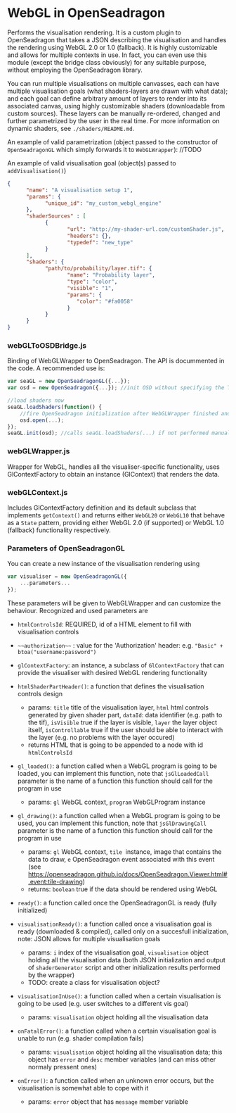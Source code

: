 # WebGL in OpenSeadragon
Performs the visualisation rendering. It is a custom plugin to OpenSeadragon that takes a JSON describing the visualisation and handles the rendering using WebGL 2.0 or 1.0 (fallback). It is highly customizable and allows for multiple contexts in use.
In fact, you can even use this module (except the bridge class obviously) for any suitable purpose, without employing the OpenSeadragon library.

You can run multiple visualisations on multiple canvasses, each can have multiple visualisation goals (what shaders-layers are drawn with what data); and each goal can define arbitrary amount of layers to render
into its associated canvas, using highly customizable shaders (downloadable from custom sources). These layers can be manually re-ordered, changed and further parametrized by the user in the real time. For more information on dynamic shaders, see `./shaders/README.md`.

An example of valid parametrization (object passed to the constructor of `OpenSeadragonGL` which simply forwards it to `WebGLWrapper`):
//TODO

An example of valid visualisation goal (object(s) passed to `addVisualisation()`)


````JSON
{    
      "name": "A visualisation setup 1",
      "params": {
            "unique_id": "my_custom_webgl_engine"
      }, 
      "shaderSources" : [
            {
                   "url": "http://my-shader-url.com/customShader.js",
                   "headers": {},
                   "typedef": "new_type"
            }
      ],
      "shaders": {
            "path/to/probability/layer.tif": {
                   "name": "Probability layer",
                   "type": "color", 
                   "visible": "1", 
                   "params": { 
                      "color": "#fa0058"
                   }
            }
      }
}
````


### webGLToOSDBridge.js
Binding of WebGLWrapper to OpenSeadragon. The API is docummented in the code. A recommended use is:
```js
var seaGL = new OpenSeadragonGL({...});
var osd = new OpenSeadragon({...}); //init OSD without specifying the TileSources to load - delay the initialization

//load shaders now
seaGL.loadShaders(function() {
    //fire OpenSeadragon initialization after WebGLWrapper finished and the rendering can begin
    osd.open(...);
});
seaGL.init(osd); //calls seaGL.loadShaders(...) if not performed manually
```

### webGLWrapper.js
Wrapper for WebGL, handles all the visualiser-specific functionality, uses GlContextFactory to obtain an instance (GlContext) that renders the data.

### webGLContext.js
Includes GlContextFactory definition and its default subclass that implements `getContext()` and returns either `WebGL20` or `WebGL10` that behave as a `State` pattern, providing either WebGL 2.0 (if supported) or WebGL 1.0 (fallback) functionality respectively.

### Parameters of OpenSeadragonGL
You can create a new instance of the visualisation rendering using
```js
var visualiser = new OpenSeadragonGL({
    ...parameters...
});
```
These parameters will be given to WebGLWrapper and can customize the behaviour. Recognized and used parameters are

- `htmlControlsId`: REQUIRED, id of a HTML element to fill with visualisation controls
- `~~authorization~~` : value for the 'Authorization' header: e.g. `"Basic" + btoa("username:password")`
- `glContextFactory`: an instance, a subclass of `GlContextFactory` that can provide the visualiser with desired WebGL rendering functionality 

- `htmlShaderPartHeader()`: a function that defines the visualisation controls design
    - params: `title` title of the visualisation layer, `html` html controls generated by given shader part, `dataId`: data identifier (e.g. path to the tif), `isVisible` true if the layer is visible, `layer` the layer object itself, `isControllable` true if the user should be able to interact with the layer (e.g. no problems with the layer occured)
    - returns HTML that is going to be appended to a node with id `htmlControlsId` 
- `gl_loaded()`: a function called when a WebGL program is going to be loaded, you can implement this function, note that `jsGlLoadedCall` parameter is the name of a function this function should call for the program in use
    - params: `gl` WebGL context, `program` WebGLProgram instance
- `gl_drawing()`: a function called when a WebGL program is going to be used, you can implement this function, note that `jsGlDrawingCall` parameter is the name of a function this function should call for the program in use
    - params: `gl` WebGL context, `tile` <img> instance, image that contains the data to draw, `e` OpenSeadragon event associated with this event (see https://openseadragon.github.io/docs/OpenSeadragon.Viewer.html#.event:tile-drawing)
    - returns: `boolean` true if the data should be rendered using WebGL
- `ready()`: a function called once the OpenSeadragonGL is ready (fully initialized)
- `visualisationReady()`: a function called once a visualisation goal is ready (downloaded & compiled), called only on a succesfull initialization, note: JSON allows for multiple visualisation goals
    - params: `i` index of the visualisation goal, `visualisation` object holding all the visualisation data (both JSON initialization and output of `shaderGenerator` script and other initialization results performed by the wrapper)
    - TODO: create a class for visualisation object?
- `visualisationInUse()`: a function called when a certain visualisation is going to be used (e.g. user switches to a different vis goal)
    - params: `visualisation` object holding all the visualisation data
- `onFatalError()`: a function called when a certain visualisation goal is unable to run (e.g. shader compilation fails)
    - params: `visualisation` object holding all the visualisation data; this object has `error` and `desc` member variables (and can miss other normaly pressent ones)
- `onError()`: a function called when an unknown error occurs, but the visualisation is somewhat able to cope with it
    - params: `error` object that has `message`  member variable
